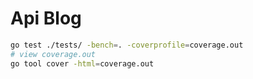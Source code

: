 # Api Blog

```bash
go test ./tests/ -bench=. -coverprofile=coverage.out
# view coverage.out
go tool cover -html=coverage.out
```